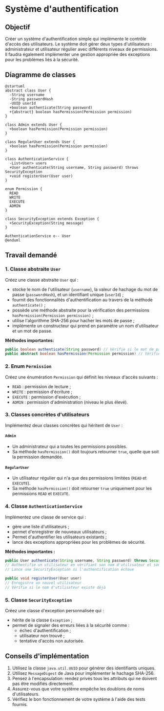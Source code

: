 # Système d'authentification

## Objectif

Créer un système d'authentification simple qui implémente le contrôle d'accès des utilisateurs.
Le système doit gérer deux types d'utilisateurs : administrateur et utilisateur régulier avec
différents niveaux de permissions. Il faudra également implémenter une gestion appropriée des
exceptions pour les problèmes liés à la sécurité.

## Diagramme de classes

```
@startuml
abstract class User {
  -String username
  -String passwordHash
  -UUID userId
  +boolean authenticate(String password)
  +{abstract} boolean hasPermission(Permission permission)
}

class Admin extends User {
  +boolean hasPermission(Permission permission)
}

class RegularUser extends User {
  +boolean hasPermission(Permission permission)
}

class AuthenticationService {
  -List<User> users
  +User authenticate(String username, String password) throws SecurityException
  +void registerUser(User user)
}

enum Permission {
  READ
  WRITE
  EXECUTE
  ADMIN
}

class SecurityException extends Exception {
  +SecurityException(String message)
}

AuthenticationService o-- User
@enduml
```

## Travail demandé

### 1. Classe abstraite `User`

Créez une classe abstraite `User` qui :

- stocke le nom de l'utilisateur (`username`), la valeur de hachage du mot de passe (`passwordHash`), et un identifiant unique (`userId`) ;
- fournit des fonctionnalités d'authentification au travers de la méthode `authenticate()` ;
- possède une méthode abstraite pour la vérification des permissions `hasPermission(Permission permission)` ;
- utilise l'algorithme SHA-256 pour hacher les mots de passe ;
- implémente un constructeur qui prend en paramètre un nom d'utilisateur et un mot de passe.

**Méthodes importantes:**

```java
public boolean authenticate(String password) // Vérifie si le mot de passe fourni correspond au hash stocké
public abstract boolean hasPermission(Permission permission) // Vérifie si l'utilisateur a la permission spécifiée
```

### 2. Enum `Permission`

Créez une énumération `Permission` qui définit les niveaux d'accès suivants :

- `READ` : permission de lecture ; 
- `WRITE` : permission d'écriture ;
- `EXECUTE` : permission d'exécution ;
- `ADMIN` : permission d'administration (niveau le plus élevé).

### 3. Classes concrètes d'utilisateurs

Implémentez deux classes concrètes qui héritent de `User` :

#### `Admin`

- Un administrateur qui a toutes les permissions possibles.
- Sa méthode `hasPermission()` doit toujours retourner `true`, quelle que soit la permission demandée.

#### `RegularUser`

- Un utilisateur régulier qui n'a que des permissions limitées (`READ` et `EXECUTE`).
- Sa méthode `hasPermission()` doit retourner `true` uniquement pour les permissions `READ` et `EXECUTE`.

### 4. Classe `AuthenticationService`

Implémentez une classe de service qui :

- gère une liste d'utilisateurs ;
- permet d'enregistrer de nouveaux utilisateurs ;
- Permet d'authentifier les utilisateurs existants ;
- lance des exceptions appropriées pour les problèmes de sécurité.

**Méthodes importantes :**

```java
public User authenticate(String username, String password) throws SecurityException
// Authentifie un utilisateur en vérifiant son nom d'utilisateur et son mot de passe
// Lance une SecurityException si l'authentification échoue

public void registerUser(User user)
// Enregistre un nouvel utilisateur
// Vérifie si le nom d'utilisateur existe déjà
```

### 5. Classe `SecurityException`

Créez une classe d'exception personnalisée qui :

- hérite de la classe `Exception` ;
- permet de signaler des erreurs liées à la sécurité comme :
  - échec d'authentification ;
  - utilisateur non trouvé ;
  - tentative d'accès non autorisée.

## Conseils d'implémentation

1. Utilisez la classe `java.util.UUID` pour générer des identifiants uniques.
2. Utilisez `MessageDigest` de Java pour implémenter le hachage SHA-256.
3. Pensez à l'encapsulation: rendez privés tous les attributs qui ne doivent pas être modifiés directement.
4. Assurez-vous que votre système empêche les doublons de noms d'utilisateurs.
5. Vérifiez le bon fonctionnement de votre système à l'aide des tests fournis.
